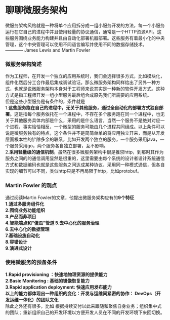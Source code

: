 # 聊聊微服务架构  
微服务架构风格就是一种将单个应用拆分成一组小服务开发的方法，每一个小服务运行在它自己的进程中并且使用轻量的协议通信，通常是一个HTTP资源API。这些服务围绕业务能力构建并且由自动化部署机器部署。这些服务有着最小化的中央管理，这个中央管理可以使用不同语言编写并使用不同的数据存储技术。
———— James Lewis and Martin Fowler
###  微服务架构简述
作为工程师，在开发一个独立的应用系统时，我们会选择很多方式，比如模块化，组件化然后分工合作最后集成调试验证。那么微服务架构同样给出了另外一种方式，也就是说微服务架构本身对于工程师来说其实是一种新的软件开发方式。这种方式是指工程师开发一组小型服务最后组合成原先我们所需要的应用系统。  
但是这些小型服务是有条件的，条件就是  
1.**这些服务跑在自己的进程中，无关于其他服务，通过全自动化的部署方式独自部署**。这是指每个服务依托在一个进程中，不存在多个服务跑在同一个进程中，也无关于其他服务具体内部是什么，采用的是什么语言，当然一个服务不是绝对对应一个进程，事实恰恰相反，一个微型的服务可能由几个进程共同组成。以上条件可以说是微服务独有的特点，这个条件并不是简简单单的将应用独立开来，而是从开发层面根本性的铲除多余的联系，比如开发两个独立的服务，一个服务采用java，一个服务采用go，两个服务各自独立部署，互不影响。  
2.**采用轻量级的通信机制**。虽然在很多微服务架构中很是推崇http，到那时其作为服务之间的的通信调用显然是很重的，这里需要由每个系统的设计者设计系统通信方式和数据编码也就是这些服务之间达成某种协议，采用同一种模式通信，但各自实现的细节可以不同，类似http只是不再局限于http，比如protobuf。  
### Martin Fowler 的观点
通过阅读Martin Fowler的文章，他提出微服务架构应有的**9个特征**  
**1.通过多服务组件化  
2.围绕业务功能组织  
3.产品而非项目  
4.智能端点和“傻瓜”管道
5.去中心化的服务治理  
6.去中心化的数据管理  
7.基础设施自动化  
8.容错设计  
9.演进式设计**
### 使用微服务的预备条件
**1.Rapid provisioning ：快速地物理资源的提供能力    
2.Basic Monitoring : 基础的镜像恢复能力  
3.Rapid application deployment: 快速应用发布能力  
以上的能力都体现出一种组织的变化：开发与运维间紧密的协作： DevOps（开发运维一体化）的团队文化**  
除此之外还有很多，比如 根据持续交付以此来跟随和聚焦自身业务；组织集中式的团队；重新组织自己的开发环境以方便开发人员在不同的开发环境下来回切换。
